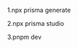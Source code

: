  <!--lẹnh 1 tạo ra Prisma Client, giúp tương tác với database bằng mã TypeScript -->
 1.npx prisma generate
 <!-- lệnh 2 khởi chạy giao diện đồ họa giúp quản lý dữ liệu trong database bằng giao diện, sau khi chạy vào http://localhost:5555/ để tùy chỉnh dữ liệu trong database, cái này chỉ chỉnh dữ liệu khi cần thiết, không liên quan đến trang web -->
 2.npx prisma studio
 <!-- lệnh 3 giúp chạy trang web, sau khi chạy truy cập http://localhost:3000/ để vào trang -->
 3.pnpm dev




 <!-- 2.npx prisma migrate dev --name init, -->